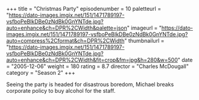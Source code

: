 +++
title = "Christmas Party"
episodenumber = 10
paletteurl = "https://dato-images.imgix.net/151/1471789197-vsfboPeBlkDBe0zNdBk0GnYNTde.jpg?auto=enhance&ch=DPR%2CWidth&palette=json"
imageurl = "https://dato-images.imgix.net/151/1471789197-vsfboPeBlkDBe0zNdBk0GnYNTde.jpg?auto=compress%2Cformat&ch=DPR%2CWidth"
thumbnailurl = "https://dato-images.imgix.net/151/1471789197-vsfboPeBlkDBe0zNdBk0GnYNTde.jpg?auto=enhance&ch=DPR%2CWidth&fit=crop&fm=jpg&h=280&w=500"
date = "2005-12-06"
weight = 180
rating = 8.7
director = "Charles McDougall"
category = "Season 2"
+++

Seeing the party is headed for disastrous boredom, Michael breaks corporate policy to buy alcohol for the staff.
